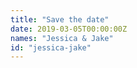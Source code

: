 ```yaml
---
title: "Save the date"
date: 2019-03-05T00:00:00Z
names: "Jessica & Jake"
id: "jessica-jake"
---
```

